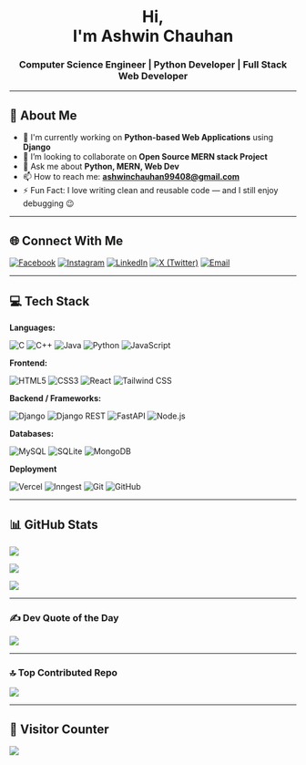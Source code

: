 <h1 align="center">Hi,<br> I'm Ashwin Chauhan</h1>
<h3 align="center">Computer Science Engineer | Python Developer | Full Stack Web Developer</h3>

---

## 🚀 About Me

- 🔭 I'm currently working on **Python-based Web Applications** using **Django**  
- 👯 I’m looking to collaborate on **Open Source MERN stack Project**  
- 💬 Ask me about **Python, MERN, Web Dev**  
- 📫 How to reach me: **ashwinchauhan99408@gmail.com**  
- ⚡ Fun Fact: I love writing clean and reusable code — and I still enjoy debugging 😉

---

## 🌐 Connect With Me

[![Facebook](https://img.shields.io/badge/Facebook-%231877F2.svg?logo=Facebook&logoColor=white)](https://www.facebook.com/ashwin.chauhan.33633344) [![Instagram](https://img.shields.io/badge/Instagram-%23E4405F.svg?logo=Instagram&logoColor=white)](https://instagram.com/ashwinchauhan89) [![LinkedIn](https://img.shields.io/badge/LinkedIn-%230077B5.svg?logo=linkedin&logoColor=white)](https://www.linkedin.com/in/ashwin-chauhan-98648928b/) [![X (Twitter)](https://img.shields.io/badge/X-black.svg?logo=X&logoColor=white)](https://x.com/AshwinC37780945) [![Email](https://img.shields.io/badge/Gmail-D14836?logo=gmail&logoColor=white)](mailto:ashwinchauhan99408@gmail.com)

---

## 💻 Tech Stack

**Languages:**

![C](https://img.shields.io/badge/C-%2300599C.svg?style=for-the-badge&logo=c&logoColor=white)
![C++](https://img.shields.io/badge/C++-%2300599C.svg?style=for-the-badge&logo=c%2B%2B&logoColor=white)
![Java](https://img.shields.io/badge/Java-%23ED8B00.svg?style=for-the-badge&logo=openjdk&logoColor=white)
![Python](https://img.shields.io/badge/Python-3670A0?style=for-the-badge&logo=python&logoColor=ffdd54)
![JavaScript](https://img.shields.io/badge/JavaScript-%23323330.svg?style=for-the-badge&logo=javascript&logoColor=%23F7DF1E)

**Frontend:**

![HTML5](https://img.shields.io/badge/HTML5-%23E34F26.svg?style=for-the-badge&logo=html5&logoColor=white)
![CSS3](https://img.shields.io/badge/CSS3-%231572B6.svg?style=for-the-badge&logo=css3&logoColor=white)
![React](https://img.shields.io/badge/React-%2320232a.svg?style=for-the-badge&logo=react&logoColor=%2361DAFB)
![Tailwind CSS](https://img.shields.io/badge/Tailwind_CSS-06B6D4.svg?style=for-the-badge&logo=tailwind-css&logoColor=white)


**Backend / Frameworks:**

![Django](https://img.shields.io/badge/Django-%23092E20.svg?style=for-the-badge&logo=django&logoColor=white)
![Django REST](https://img.shields.io/badge/Django%20REST-%23092E20.svg?style=for-the-badge&logo=django&logoColor=white)
![FastAPI](https://img.shields.io/badge/FastAPI-005571?style=for-the-badge&logo=fastapi)
![Node.js](https://img.shields.io/badge/Node.js-6DA55F?style=for-the-badge&logo=node.js&logoColor=white)

**Databases:**

![MySQL](https://img.shields.io/badge/MySQL-4479A1.svg?style=for-the-badge&logo=mysql&logoColor=white)
![SQLite](https://img.shields.io/badge/SQLite-%2307405e.svg?style=for-the-badge&logo=sqlite&logoColor=white)
![MongoDB](https://img.shields.io/badge/MongoDB-%234ea94b.svg?style=for-the-badge&logo=mongodb&logoColor=white)

**Deployment**

![Vercel](https://img.shields.io/badge/Vercel-%23000000.svg?style=for-the-badge&logo=vercel&logoColor=white)
![Inngest](https://img.shields.io/badge/Inngest-%230000FF.svg?style=for-the-badge&logo=inngest&logoColor=white)
![Git](https://img.shields.io/badge/Git-F05032.svg?style=for-the-badge&logo=git&logoColor=white)
![GitHub](https://img.shields.io/badge/GitHub-%23121011.svg?style=for-the-badge&logo=github&logoColor=white)


---

## 📊 GitHub Stats

![](https://github-readme-stats.vercel.app/api?username=Ashwinchauhan89&theme=radical&hide_border=false&include_all_commits=true&count_private=true) <br>

![](https://github-readme-streak-stats.herokuapp.com/?user=Ashwinchauhan89&theme=radical&hide_border=false) 
<br>

![](https://github-readme-stats.vercel.app/api/top-langs/?username=Ashwinchauhan89&theme=radical&hide_border=false&layout=compact)

---

### ✍️ Dev Quote of the Day

![](https://quotes-github-readme.vercel.app/api?type=horizontal&theme=tokyonight)

---

### 🔝 Top Contributed Repo

![](https://github-contributor-stats.vercel.app/api?username=Ashwinchauhan89&limit=5&theme=dark&combine_all_yearly_contributions=true)

---

## 🧭 Visitor Counter

[![](https://visitcount.itsvg.in/api?id=Ashwinchauhan89&icon=0&color=8)](https://visitcount.itsvg.in)

  
